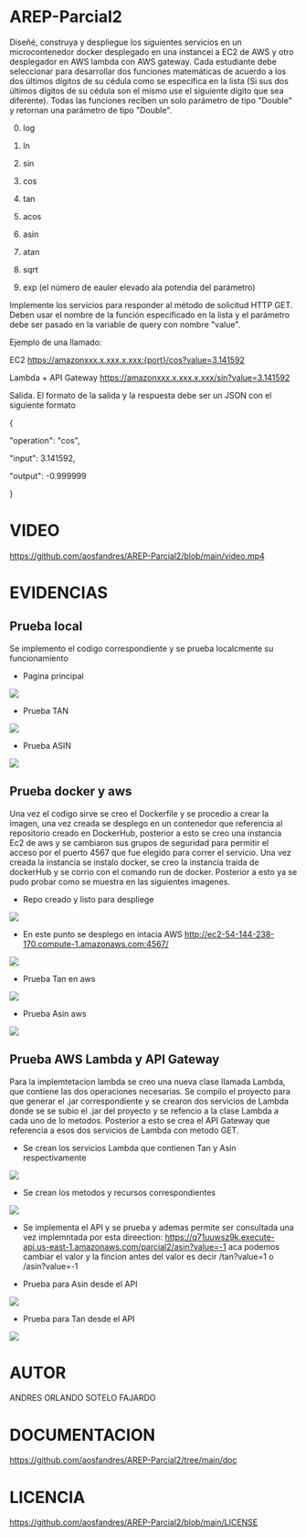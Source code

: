 # AREP-Parcial2

Diseñé, construya y despliegue los siguientes servicios en un microcontenedor docker desplegado en una instancei a EC2 de AWS y otro desplegador en AWS lambda con AWS gateway. Cada estudiante debe seleccionar para desarrollar dos funciones matemáticas de acuerdo a los dos últimos dígitos de su cédula como se especifica en la lista (Si sus dos últimos dígitos de su cédula son el mismo use el siguiente dígito que sea diferente). Todas las funciones reciben un solo parámetro de tipo "Double" y retornan una parámetro de tipo "Double".


0. log

1. ln

2. sin

3. cos

4. tan

5. acos

6. asin

7. atan

8. sqrt

9. exp (el número de eauler elevado ala potendia del parámetro)


Implemente los servicios para responder al método de solicitud HTTP GET. Deben usar el nombre de la función especificado en la lista y el parámetro debe ser pasado en la variable de query con nombre "value".


Ejemplo de una llamado:

EC2
https://amazonxxx.x.xxx.x.xxx:{port}/cos?value=3.141592

Lambda + API Gateway
https://amazonxxx.x.xxx.x.xxx/sin?value=3.141592


Salida. El formato de la salida y la respuesta debe ser un JSON con el siguiente formato

{

 "operation": "cos",

 "input":  3.141592,

 "output":  -0.999999

}
 
# VIDEO

https://github.com/aosfandres/AREP-Parcial2/blob/main/video.mp4

# EVIDENCIAS

## Prueba local

Se implemento el codigo correspondiente y se prueba localcmente su funcionamiento

- Pagina principal

![](https://github.com/aosfandres/AREP-Parcial2/blob/main/images/1.PNG)

- Prueba TAN

![](https://github.com/aosfandres/AREP-Parcial2/blob/main/images/2.PNG)

- Prueba ASIN

![](https://github.com/aosfandres/AREP-Parcial2/blob/main/images/3.PNG)

## Prueba docker y aws

Una vez el codigo sirve se creo el Dockerfile y se procedio a crear la imagen, una vez creada se desplego en un contenedor que referencia al repositorio creado en DockerHub, posterior a esto se creo una instancia Ec2 de aws y se cambiaron sus grupos de seguridad para permitir el acceso por el puerto 4567 que fue elegido para correr el servicio. Una vez creada la instancia se instalo docker, se creo la instancia traida de dockerHub y se corrio con el comando run de docker. Posterior a esto ya se pudo probar como se muestra en las siguientes imagenes.

- Repo creado y listo para despliege

![](https://github.com/aosfandres/AREP-Parcial2/blob/main/images/4.PNG)

- En este punto se desplego en intacia AWS http://ec2-54-144-238-170.compute-1.amazonaws.com:4567/

![](https://github.com/aosfandres/AREP-Parcial2/blob/main/images/5.PNG)

- Prueba Tan en aws

![](https://github.com/aosfandres/AREP-Parcial2/blob/main/images/6.PNG)

- Prueba Asin aws

![](https://github.com/aosfandres/AREP-Parcial2/blob/main/images/7.PNG)

## Prueba AWS Lambda y API Gateway

Para la implemtetacion lambda se creo una nueva clase llamada Lambda, que contiene las dos operaciones necesarias. Se compilo el proyecto para que generar el .jar correspondiente y se crearon dos servicios de Lambda donde se se subio el .jar del proyecto y se refencio a la clase Lambda a cada uno de lo metodos. Posterior a esto se crea el API Gateway que referencia a esos dos servicios de Lambda con metodo GET.

- Se crean los servicios Lambda que contienen Tan y Asin respectivamente

![](https://github.com/aosfandres/AREP-Parcial2/blob/main/images/9.PNG)

- Se crean los metodos y recursos correspondientes 

![](https://github.com/aosfandres/AREP-Parcial2/blob/main/images/8.PNG)

- Se implementa el API y se prueba y ademas permite ser consultada una vez implemntada por esta direection: https://q71uuwsz9k.execute-api.us-east-1.amazonaws.com/parcial2/asin?value=-1 aca podemos cambiar el valor y la fincion antes del valor es decir /tan?value=1 o /asin?value=-1 

- Prueba para Asin desde el API

![](https://github.com/aosfandres/AREP-Parcial2/blob/main/images/10.PNG)

- Prueba para Tan desde el API

![](https://github.com/aosfandres/AREP-Parcial2/blob/main/images/11.PNG)

# AUTOR

ANDRES ORLANDO SOTELO FAJARDO

# DOCUMENTACION

https://github.com/aosfandres/AREP-Parcial2/tree/main/doc

# LICENCIA

https://github.com/aosfandres/AREP-Parcial2/blob/main/LICENSE


